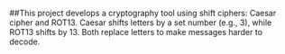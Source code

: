 ##This project develops a cryptography tool using shift ciphers: Caesar cipher and ROT13. Caesar shifts letters by a set number (e.g., 3), while ROT13 shifts by 13. Both replace letters to make messages harder to decode.
